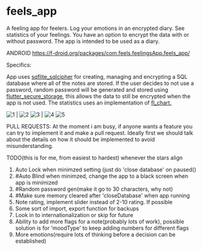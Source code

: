 # feels_app

A feeling app for feelers. Log your emotions in an encrypted diary. See statistics of your feelings. You have an option to encrypt the data with or without password. The app is intended to be used as a diary.

ANDROID https://f-droid.org/packages/com.feels.feelingsApp.feels_app/

Specifics:

App uses [sqflite_sqlcipher](https://pub.dev/packages/sqflite_sqlcipher) for creating, managing and encrypting a SQL database where all of the notes are stored. If the user decides to not use a password, random password will be generated and stored using [flutter_secure_storage](https://pub.dev/packages/flutter_secure_storage), this allows the data to still be encrypted when the app is not used. The statistics uses an implementation of [fl_chart. ](https://pub.dev/packages/fl_chart)


![1](https://github.com/seras42/feels_app/assets/109229384/c3d3f7ad-7439-4706-8414-7a411a1c589c) | ![2](https://github.com/seras42/feels_app/assets/109229384/3254f267-2e14-4f2d-bba3-e5f11bc640ac)
![3](https://github.com/seras42/feels_app/assets/109229384/428783c7-3df6-4b6f-8a1f-fe5b09ef0d63) | ![4](https://github.com/seras42/feels_app/assets/109229384/380bb6c9-2e12-4366-8fae-44e0c3c7ece0)
![5](https://github.com/seras42/feels_app/assets/109229384/2f5f209a-f627-43f3-ac36-a20bdf7a6443)


PULL REQUESTS:
At the moment i am busy, if anyone wants a feature you can try to implement it and make a pull request. Ideally first we should talk about the details on how it should be implemented to avoid misunderstanding. 

TODO(this is for me, from easiest to hardest) whenever the stars align
1. Auto Lock when minimzed setting (just do 'close database' on paused()
2. #Auto Blind when minimzed, change the app to a black screen when app is minimized
3. #Random password gen(make it go to 30 characters, why not)
4. #Make sure memory cleared after 'closeDatabase' when app running
5. Note rating, implement slider instead of 2-10 rating. If possible
6. Some sort of import, export function for backups
7. Look in to internationalization or skip for future
8. Ability to add more flags for a note(probably lots of work), possible solution is for 'moodType' to keep adding numbers for different flags
9. More emotions(require lots of thinking before a decision can be established)
